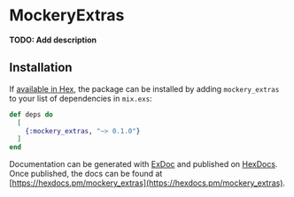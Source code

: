 # MockeryExtras

**TODO: Add description**

## Installation

If [available in Hex](https://hex.pm/docs/publish), the package can be installed
by adding `mockery_extras` to your list of dependencies in `mix.exs`:

```elixir
def deps do
  [
    {:mockery_extras, "~> 0.1.0"}
  ]
end
```

Documentation can be generated with [ExDoc](https://github.com/elixir-lang/ex_doc)
and published on [HexDocs](https://hexdocs.pm). Once published, the docs can
be found at [https://hexdocs.pm/mockery_extras](https://hexdocs.pm/mockery_extras).

